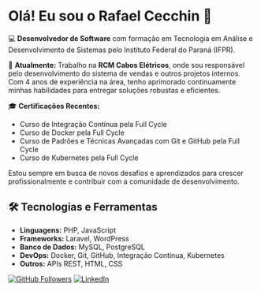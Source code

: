 # Olá! Eu sou o Rafael Cecchin 👋

💻 **Desenvolvedor de Software** com formação em Tecnologia em Análise e Desenvolvimento de Sistemas pelo Instituto Federal do Paraná (IFPR).

🚀 **Atualmente:** Trabalho na **RCM Cabos Elétricos**, onde sou responsável pelo desenvolvimento do sistema de vendas e outros projetos internos. Com 4 anos de experiência na área, tenho aprimorado continuamente minhas habilidades para entregar soluções robustas e eficientes.

🎓 **Certificações Recentes:**
- Curso de Integração Contínua pela Full Cycle
- Curso de Docker pela Full Cycle
- Curso de Padrões e Técnicas Avançadas com Git e GitHub pela Full Cycle
- Curso de Kubernetes pela Full Cycle

Estou sempre em busca de novos desafios e aprendizados para crescer profissionalmente e contribuir com a comunidade de desenvolvimento.

## 🛠️ Tecnologias e Ferramentas

- **Linguagens:** PHP, JavaScript
- **Frameworks:** Laravel, WordPress
- **Banco de Dados:** MySQL, PostgreSQL
- **DevOps:** Docker, Git, GitHub, Integração Contínua, Kubernetes
- **Outros:** APIs REST, HTML, CSS

[![GitHub Followers](https://img.shields.io/github/followers/RafaelCecchin?label=Follow&style=social)](https://github.com/RafaelCecchin) 
[![LinkedIn](https://img.shields.io/badge/LinkedIn-291-blue?style=flat&logo=linkedin)](https://www.linkedin.com/in/rafaelcecchin)
